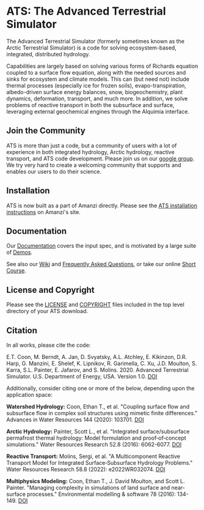 ATS: The Advanced Terrestrial Simulator
=======================================

The Advanced Terrestrial Simulator (formerly sometimes known as the Arctic Terrestrial Simulator) is a code for solving ecosystem-based, integrated, distributed hydrology.

Capabilities are largely based on solving various forms of Richards equation coupled to a surface flow equation, along with the needed sources and sinks for ecosystem and climate models.  This can (but need not) include thermal processes (especially ice for frozen soils), evapo-transpiration, albedo-driven surface energy balances, snow, biogeochemistry, plant dynamics, deformation, transport, and much more.  In addition, we solve problems of reactive transport in both the subsurface and surface, leveraging external geochemical engines through the Alquimia interface.

Join the Community
------------------

ATS is more than just a code, but a community of users with a lot of experience in both integrated hydrology, Arctic hydrology, reactive transport, and ATS code development.  Please join us on our [google group](https://groups.google.com/forum/#!forum/ats-users).  We try very hard to create a welcoming community that supports and enables our users to do their science.


Installation
------------

ATS is now built as a part of Amanzi directly. Please see the [ATS installation instructions](https://github.com/amanzi/amanzi/blob/master/INSTALL_ATS.md) on Amanzi's site.

Documentation
-------------

Our [Documentation](https://amanzi.github.io/ats/) covers the input spec, and is motivated by a large suite of [Demos](https://github.com/amanzi/ats-demos).

See also our [Wiki](https://github.com/amanzi/ats/wiki) and [Frequently Asked Questions](https://github.com/amanzi/ats/wiki/FAQs), or take our online [Short Course](https://github.com/amanzi/ats-short-course).


License and Copyright
---------------------

Please see the [LICENSE](https://github.com/amanzi/ats/blob/master/LICENSE) and [COPYRIGHT](https://github.com/amanzi/ats/blob/master/COPYRIGHT) files included in the top level directory of your ATS download.

Citation
--------

In all works, please cite the code:

E.T. Coon, M. Berndt, A. Jan, D. Svyatsky, A.L. Atchley, E. Kikinzon, D.R. Harp, G. Manzini, E. Shelef, K. Lipnikov, R. Garimella, C. Xu, J.D. Moulton, S. Karra, S.L. Painter, E. Jafarov, and S. Molins. 2020. Advanced Terrestrial Simulator. U.S. Department of Energy, USA. Version 1.0. [DOI](https://doi.org/10.11578/dc.20190911.1)

Additionally, consider citing one or more of the below, depending upon the application space:

**Watershed Hydrology:** Coon, Ethan T., et al. "Coupling surface flow and subsurface flow in complex soil structures using mimetic finite differences." Advances in Water Resources 144 (2020): 103701. [DOI](https://doi.org/10.1016/j.advwatres.2020.103701)

**Arctic Hydrology:** Painter, Scott L., et al. "Integrated surface/subsurface permafrost thermal hydrology: Model formulation and proof‐of‐concept simulations." Water Resources Research 52.8 (2016): 6062-6077. [DOI](https://doi.org/10.1002/2015WR018427)

**Reactive Transport:**  Molins, Sergi, et al. "A Multicomponent Reactive Transport Model for Integrated Surface‐Subsurface Hydrology Problems." Water Resources Research 58.8 (2022): e2022WR032074. [DOI](https://doi.org/10.1029/2022WR032074)

**Multiphysics Modeling:** Coon, Ethan T., J. David Moulton, and Scott L. Painter. "Managing complexity in simulations of land surface and near-surface processes." Environmental modelling & software 78 (2016): 134-149. [DOI](https://doi.org/10.1016/j.envsoft.2015.12.017)
